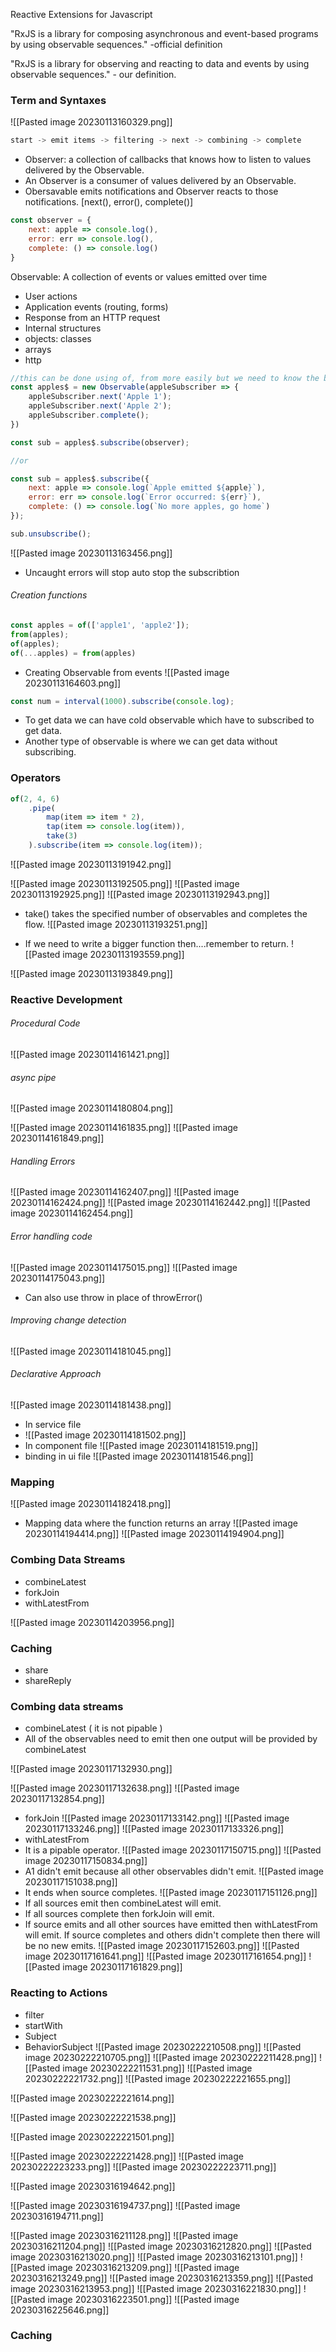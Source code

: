 Reactive Extensions for Javascript

"RxJS is a library for composing asynchronous and event-based programs by using observable sequences." -official definition

"RxJS is a library for observing and reacting to data and events by using observable sequences." - our definition.

### Term and Syntaxes

![[Pasted image 20230113160329.png]]

```javascript
start -> emit items -> filtering -> next -> combining -> complete
```

- Observer: a collection of callbacks that knows how to listen to values delivered by the Observable.
- An Observer is a consumer of values delivered by an Observable.
- Obersavable emits notifications and Observer reacts to those notifications. [next(), error(), complete()]

```javascript
const observer = {
	next: apple => console.log(),
	error: err => console.log(),
	complete: () => console.log()
}
```

Observable: A collection of events or values emitted over time
- User actions 
- Application events (routing, forms)
- Response from an HTTP request
- Internal structures
- objects: classes
- arrays
- http

```javascript
//this can be done using of, from more easily but we need to know the background.
const apples$ = new Observable(appleSubscriber => {
	appleSubscriber.next('Apple 1');
	appleSubscriber.next('Apple 2');
	appleSubscriber.complete();
})

const sub = apples$.subscribe(observer);

//or

const sub = apples$.subscribe({
	next: apple => console.log(`Apple emitted ${apple}`),
	error: err => console.log(`Error occurred: ${err}`),
	complete: () => console.log(`No more apples, go home`)
});

sub.unsubscribe();
```


![[Pasted image 20230113163456.png]]

- Uncaught errors will stop auto stop the subscribtion

###### Creation functions
```javascript
const apples = of(['apple1', 'apple2']);
from(apples);
of(apples);
of(...apples) = from(apples)
```

- Creating Observable from events
![[Pasted image 20230113164603.png]]
```javascript
const num = interval(1000).subscribe(console.log);
```

- To get data we can have cold observable which have to subscribed to get data.
- Another type of observable is where we can get data without subscribing.

### Operators

```javascript
of(2, 4, 6)
	.pipe(
		map(item => item * 2),
		tap(item => console.log(item)),
		take(3)
	).subscribe(item => console.log(item));
```

![[Pasted image 20230113191942.png]]

![[Pasted image 20230113192505.png]]
![[Pasted image 20230113192925.png]]
![[Pasted image 20230113192943.png]]

- take() takes the specified number of observables and completes the flow.
![[Pasted image 20230113193251.png]]

- If we need to write a bigger function then....remember to return.
![[Pasted image 20230113193559.png]]

![[Pasted image 20230113193849.png]]

### Reactive Development

 ###### Procedural Code
 ![[Pasted image 20230114161421.png]]

###### async pipe
![[Pasted image 20230114180804.png]]

![[Pasted image 20230114161835.png]]
![[Pasted image 20230114161849.png]]

###### Handling Errors
![[Pasted image 20230114162407.png]]
![[Pasted image 20230114162424.png]]
![[Pasted image 20230114162442.png]]
![[Pasted image 20230114162454.png]]

###### Error handling code
![[Pasted image 20230114175015.png]]
![[Pasted image 20230114175043.png]]
- Can also use throw in place of throwError()

###### Improving change detection

![[Pasted image 20230114181045.png]]

###### Declarative Approach
![[Pasted image 20230114181438.png]]

- In service file
- ![[Pasted image 20230114181502.png]]
- In component file
![[Pasted image 20230114181519.png]]
- binding in ui file
![[Pasted image 20230114181546.png]]

### Mapping
![[Pasted image 20230114182418.png]]

- Mapping data where the function returns an array
![[Pasted image 20230114194414.png]]
![[Pasted image 20230114194904.png]]

### Combing Data Streams

- combineLatest
- forkJoin
- withLatestFrom

![[Pasted image 20230114203956.png]]

### Caching

- share
- shareReply


### Combing data streams

- combineLatest ( it is not pipable )
- All of the observables need to emit then one output will be provided by combineLatest

![[Pasted image 20230117132930.png]]

![[Pasted image 20230117132638.png]]
![[Pasted image 20230117132854.png]]
- forkJoin
![[Pasted image 20230117133142.png]]
![[Pasted image 20230117133246.png]]
![[Pasted image 20230117133326.png]]
- withLatestFrom
- It is a pipable operator.
![[Pasted image 20230117150715.png]]
![[Pasted image 20230117150834.png]]
- A1 didn't emit because all other observables didn't emit.
![[Pasted image 20230117151038.png]]
- It ends when source completes.
![[Pasted image 20230117151126.png]]
- If all sources emit then combineLatest will emit.
- If all sources complete then forkJoin will emit.
- If source emits and all other sources have emitted then withLatestFrom will emit. If source completes and others didn't complete then there will be no new emits.
![[Pasted image 20230117152603.png]]
![[Pasted image 20230117161641.png]]
![[Pasted image 20230117161654.png]]
![[Pasted image 20230117161829.png]]

### Reacting to Actions

- filter
- startWith
- Subject
- BehaviorSubject
![[Pasted image 20230222210508.png]]
![[Pasted image 20230222210705.png]]
![[Pasted image 20230222211428.png]]
![[Pasted image 20230222211531.png]]
![[Pasted image 20230222221732.png]]
![[Pasted image 20230222221655.png]]


![[Pasted image 20230222221614.png]]

![[Pasted image 20230222221538.png]]

![[Pasted image 20230222221501.png]]

![[Pasted image 20230222221428.png]]
![[Pasted image 20230222223233.png]]
![[Pasted image 20230222223711.png]]

  ![[Pasted image 20230316194642.png]]
  
  ![[Pasted image 20230316194737.png]]
  ![[Pasted image 20230316194711.png]]

 ![[Pasted image 20230316211128.png]]
 ![[Pasted image 20230316211204.png]]
 ![[Pasted image 20230316212820.png]]
 ![[Pasted image 20230316213020.png]]
 ![[Pasted image 20230316213101.png]]
 ![[Pasted image 20230316213209.png]]
 ![[Pasted image 20230316213249.png]]
 ![[Pasted image 20230316213359.png]]
 ![[Pasted image 20230316213953.png]]
 ![[Pasted image 20230316221830.png]]
 ![[Pasted image 20230316223501.png]]
 ![[Pasted image 20230316225646.png]]

### Caching

